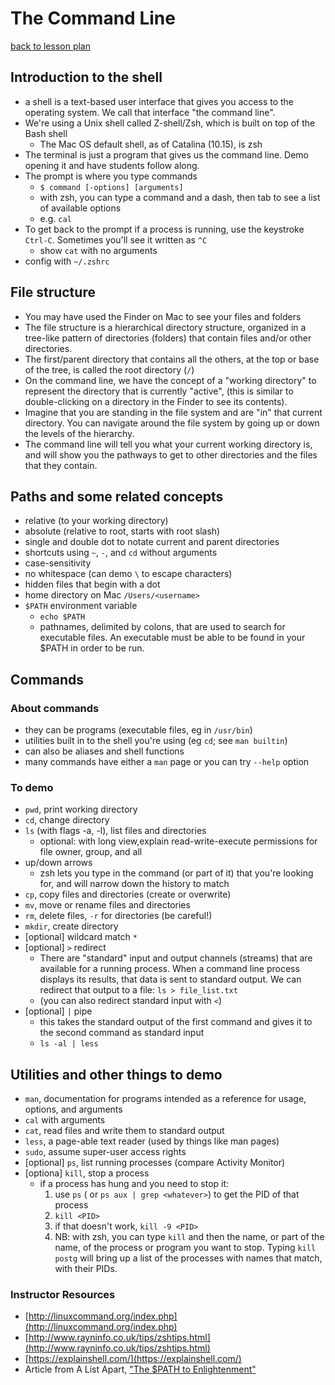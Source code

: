 # The Command Line

[back to lesson plan](lesson.md)

## Introduction to the shell

- a shell is a text-based user interface that gives you access to the operating system. We call that interface "the command line".
- We're using a Unix shell called Z-shell/Zsh, which is built on top of the Bash shell
  - The Mac OS default shell, as of Catalina (10.15), is zsh
- The terminal is just a program that gives us the command line. Demo opening it and have students follow along.
- The prompt is where you type commands
  - `$ command [-options] [arguments]`
  - with zsh, you can type a command and a dash, then tab to see a list of available options
  - e.g. `cal`
- To get back to the prompt if a process is running, use the keystroke `Ctrl-C`. Sometimes you'll see it written as `^C`
  - show `cat` with no arguments
- config with `~/.zshrc`

## File structure

- You may have used the Finder on Mac to see your files and folders
- The file structure is a hierarchical directory structure, organized in a tree-like pattern of directories (folders) that contain files and/or other directories.
- The first/parent directory that contains all the others, at the top or base of the tree, is called the root directory (`/`)
- On the command line, we have the concept of a "working directory" to represent the directory that is currently "active", (this is similar to double-clicking on a directory in the Finder to see its contents).
- Imagine that you are standing in the file system and are "in" that current directory. You can navigate around the file system by going up or down the levels of the hierarchy.
- The command line will tell you what your current working directory is, and will show you the pathways to get to other directories and the files that they contain.

## Paths and some related concepts

- relative (to your working directory)
- absolute (relative to root, starts with root slash)
- single and double dot to notate current and parent directories
- shortcuts using `~`, `-`, and `cd` without arguments
- case-sensitivity
- no whitespace (can demo `\` to escape characters)
- hidden files that begin with a dot
- home directory on Mac `/Users/<username>`
- `$PATH` environment variable
  - `echo $PATH`
  - pathnames, delimited by colons, that are used to search for executable files. An executable must be able to be found in your \$PATH in order to be run.

## Commands

### About commands

- they can be programs (executable files, eg in `/usr/bin`)
- utilities built in to the shell you're using (eg `cd`; see `man builtin`)
- can also be aliases and shell functions
- many commands have either a `man` page or you can try `--help` option

### To demo

- `pwd`, print working directory
- `cd`, change directory
- `ls` (with flags -a, -l), list files and directories
  - optional: with long view,explain read-write-execute permissions for file owner, group, and all
- up/down arrows
  - zsh lets you type in the command (or part of it) that you're looking for, and will narrow down the history to match
- `cp`, copy files and directories (create or overwrite)
- `mv`, move or rename files and directories
- `rm`, delete files, `-r` for directories (be careful!)
- `mkdir`, create directory
- [optional] wildcard match `*`
- [optional] `>` redirect
  - There are "standard" input and output channels (streams) that are available for a running process. When a command line process displays its results, that data is sent to standard output. We can redirect that output to a file: `ls > file_list.txt`
  - (you can also redirect standard input with `<`)
- [optional] `|` pipe
  - this takes the standard output of the first command and gives it to the second command as standard input
  - `ls -al | less`

## Utilities and other things to demo

- `man`, documentation for programs intended as a reference for usage, options, and arguments
- `cal` with arguments
- `cat`, read files and write them to standard output
- `less`, a page-able text reader (used by things like man pages)
- `sudo`, assume super-user access rights
- [optional] `ps`, list running processes (compare Activity Monitor)
- [optiona] `kill`, stop a process
  - if a process has hung and you need to stop it:
    1. use `ps` ( or `ps aux | grep <whatever>`) to get the PID of that process
    2. `kill <PID>`
    3. if that doesn't work, `kill -9 <PID>`
    4. NB: with zsh, you can type `kill` and then the name, or part of the name, of the process or program you want to stop. Typing `kill postg` will bring up a list of the processes with names that match, with their PIDs.

### Instructor Resources

- [http://linuxcommand.org/index.php](http://linuxcommand.org/index.php)
- [http://www.rayninfo.co.uk/tips/zshtips.html](http://www.rayninfo.co.uk/tips/zshtips.html)
- [https://explainshell.com/](https://explainshell.com/)
- Article from A List Apart, ["The \$PATH to Enlightenment"](https://alistapart.com/article/the-path-to-enlightenment/)
